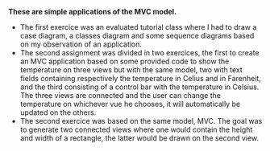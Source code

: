 **These are simple applications of the MVC model.**
- The first exercice was an evaluated tutorial class where I had to draw a case diagram, a classes diagram and some sequence diagrams based on my observation of an application. 
- The second assignment was divided in two exercices, the first to create an MVC application based on some provided code to show the temperature on three views
but with the same model, two with text fields containing respectively the temperature in Celius and in Farenheit, and the third consisting of a control bar with the temperature in Celsius. The three views are connected and the user can change the temperature on whichever vue he chooses, it will automatically be updated on the others.
- The second exercice was based on the same model, MVC. The goal was to generate two connected views where one would contain the height and width of a rectangle, the latter would be drawn on the second view.

